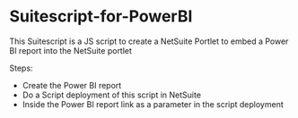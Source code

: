 # Suitescript-for-PowerBI

This Suitescript is a JS script to create a NetSuite Portlet to embed a Power BI report into the NetSuite portlet

Steps:
- Create the Power BI report
- Do a Script deployment of this script in NetSuite
- Inside the Power BI report link as a parameter in the script deployment 
